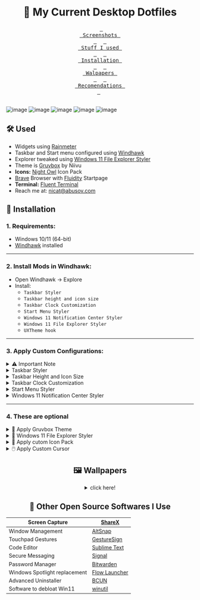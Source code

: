 <h1 align="center">🌾  My Current Desktop Dotfiles</h1>

<div align = center>

&ensp;[<kbd> <br> Screenshots <br> </kbd>](#--my-current-desktop-dotfiles)&ensp;
&ensp;[<kbd> <br> Stuff I used <br> </kbd>](#%EF%B8%8F-used)&ensp;
&ensp;[<kbd> <br> Installation <br> </kbd>](#-installation)&ensp;
&ensp;[<kbd> <br> Walpapers <br> </kbd>](#%EF%B8%8F-wallpapers)&ensp;
&ensp;[<kbd> <br> Recomendations <br> </kbd>](#-other-open-source-softwares-i-use)&ensp;
<br><br></div>


![image](https://github.com/user-attachments/assets/fc72eb91-07dc-4381-b6c6-9aaf6c67f0ef)
![image](https://github.com/user-attachments/assets/363c2534-7ef0-448b-9f14-bd927cd418f0)
![image](https://github.com/user-attachments/assets/42445d50-1980-4c54-b462-3641e4d36e69)
![image](https://github.com/user-attachments/assets/2e3789d5-f2c7-416d-baca-b77fa9552de5)
![image](https://github.com/user-attachments/assets/41b7872c-d03f-450c-82ce-cabb1fd0043d)





## 🛠️ Used

- Widgets using [Rainmeter](https://www.rainmeter.net/)
- Taskbar and Start menu configured using [Windhawk](https://windhawk.net/)
- Explorer tweaked using [Windows 11 File Explorer Styler](https://windhawk.net/mods/windows-11-file-explorer-styler)
- Theme is [Gruvbox](https://www.deviantart.com/niivu/art/Gruvbox-For-Windows-11-884680533) by Niivu
- **Icons:** [Night Owl](https://www.deviantart.com/niivu/art/Night-Owl-for-Windows-11-1111452963) Icon Pack
- [Brave](https://brave.com/) Browser with [Fluidity](https://github.com/prettycoffee/fluidity/) Startpage
- **Terminal:** [Fluent Terminal](https://github.com/felixse/FluentTerminal)
- Reach me at: [nicat@abusov.com](mailto:nicat@abusov.com)



## 🚀 Installation

### **1. Requirements:**
- Windows 10/11 (64-bit)
- [Windhawk](https://windhawk.net/) installed

---

### **2. Install Mods in Windhawk**:
   - Open Windhawk → Explore
   - Install:
     - `Taskbar Styler` 
     - `Taskbar height and icon size`
     - `Taskbar Clock Customization`
     - `Start Menu Styler`
     - `Windows 11 Notification Center Styler`
     - `Windows 11 File Explorer Styler`
     - `UXTheme hook`

---

### **3. Apply Custom Configurations**:

   <details>
   <summary>⚠️ Important Note</summary>

   For **perfect visual match** (1920×1080 screens as me):
   * **Apply these 3 mods together**:
     - `Taskbar Height and Icon Size`
      - `Taskbar Styler`
      - `Taskbar Clock Customization`
   * **Use exact configs** from this guide
   * **Restart Explorer** if needed
      
     > 🔍 Modifying any values may break the layout
     
     > 💡 Note: For the best appearance i suggest you to enable auto hide taskbar

       ![explorer_bz0ddsawil](https://github.com/user-attachments/assets/f80157cb-98b4-4c1a-863f-8aa9796dee0b)


     </details>


      <details>
      <summary>Taskbar Styler</summary>
      .

      > 💡 Note: 📌 Requires **Taskbar Height and Icon Size** mod to be configured first

      **Go to the mod → **Advanced**, paste this to **Mod settings** and save:**


      
      ```json
      {"controlStyles[0].target":"Taskbar.TaskbarFrame#TaskbarFrame","controlStyles[0].styles[0]":"Width=Auto","controlStyles[0].styles[1]":"HorizontalAlignment=Center","controlStyles[0].styles[2]":"Margin=150,0,150,0","controlStyles[1].target":"Taskbar.TaskbarFrame#TaskbarFrame > Grid#RootGrid","controlStyles[1].styles[0]":"Background:=<AcrylicBrush TintColor=\"#202020\" TintOpacity=\"0.6\" FallbackColor=\"#303030\" />","controlStyles[1].styles[1]":"Padding=2,0,2,0","controlStyles[1].styles[2]":"CornerRadius=12","controlStyles[1].styles[3]":"BorderBrush:=<SolidColorBrush Color=\"{ThemeResource SurfaceStrokeColorDefault}\" />","controlStyles[1].styles[4]":"Margin=4","controlStyles[1].styles[5]":"BorderThickness=2","controlStyles[2].target":"Rectangle#BackgroundFill","controlStyles[2].styles[0]":"Visibility=Collapsed","controlStyles[3].target":"Rectangle#BackgroundStroke","controlStyles[3].styles[0]":"Visibility=Collapsed","controlStyles[4].target":"Taskbar.AugmentedEntryPointButton#AugmentedEntryPointButton > Taskbar.TaskListButtonPanel#ExperienceToggleButtonRootPanel","controlStyles[4].styles[0]":"Margin=0","controlStyles[5].target":"Grid#SystemTrayFrameGrid","controlStyles[5].styles[0]":"Background:=<AcrylicBrush TintColor=\"#202020\" TintOpacity=\"0.6\" FallbackColor=\"#303030\" />","controlStyles[5].styles[1]":"Margin=0,15,18,15","controlStyles[5].styles[2]":"CornerRadius=12","controlStyles[5].styles[3]":"BorderThickness=12","controlStyles[5].styles[4]":"BackgroundSizing=InnerBorderEdge","controlStyles[5].styles[5]":"BorderBrush=#4e4a4d","controlStyles[5].styles[6]":"BorderThickness=1.5,1.5,1,1.5","controlStyles[6].target":"SystemTray.ChevronIconView","controlStyles[6].styles[0]":"Padding=0","controlStyles[7].target":"SystemTray.NotifyIconView#NotifyItemIcon","controlStyles[7].styles[0]":"Padding=0","controlStyles[8].target":"SystemTray.OmniButton","controlStyles[8].styles[0]":"Padding=0","controlStyles[9].target":"SystemTray.CopilotIcon","controlStyles[9].styles[0]":"Padding=0","controlStyles[10].target":"SystemTray.OmniButton#NotificationCenterButton > Grid > ContentPresenter > ItemsPresenter > StackPanel > ContentPresenter > systemtray:IconView#SystemTrayIcon > Grid","controlStyles[10].styles[0]":"Padding=4,0,4,0","controlStyles[11].target":"SystemTray.IconView#SystemTrayIcon > Grid#ContainerGrid > ContentPresenter#ContentPresenter > Grid#ContentGrid > SystemTray.TextIconContent > Grid#ContainerGrid","controlStyles[11].styles[0]":"Padding=0","controlStyles[12].target":"SystemTray.StackListView#IconStack > ItemsPresenter > StackPanel > ContentPresenter > SystemTray.IconView#SystemTrayIcon","controlStyles[12].styles[0]":"Padding=0","controlStyles[13].target":"SystemTray.Stack#ShowDesktopStack","controlStyles[13].styles[0]":"Margin=0,4,-20,4","controlStyles[14].target":"Taskbar.ExperienceToggleButton#LaunchListButton[AutomationProperties.AutomationId=StartButton]","controlStyles[14].styles[0]":"Visibility=True","controlStyles[15].target":"Windows.UI.Xaml.Controls.TextBlock#InnerTextBlock[Text=]","controlStyles[15].styles[0]":"Text=","controlStyles[16].target":"Grid#SystemTrayFrameGrid","controlStyles[16].styles[0]":"Visibility=True","controlStyles[17].target":"Taskbar.TaskListButtonPanel > Border#BackgroundElement","controlStyles[17].styles[0]":"Background:=<SolidColorBrush Color=\"#282828\" />","controlStyles[17].styles[1]":"CornerRadius=8","controlStyles[18].target":"Taskbar.TaskListLabeledButtonPanel > Border#BackgroundElement","controlStyles[18].styles[0]":"Background:=<SolidColorBrush Color=\"#282828\" />","controlStyles[18].styles[1]":"CornerRadius=8","controlStyles[19].target":"SystemTray.ChevronIconView","controlStyles[19].styles[0]":"MinWidth=20","controlStyles[20].target":"Windows.UI.Xaml.Controls.Grid#OverflowRootGrid","controlStyles[20].styles[0]":"Width=200","controlStyles[21].target":"SystemTray.DateTimeIconContent","controlStyles[21].styles[0]":"Foreground:","controlStyles[22].target":"Taskbar.TaskListLabeledButtonPanel@CommonStates > Rectangle#RunningIndicator","controlStyles[22].styles[0]":"Height=45","controlStyles[22].styles[1]":"RadiusX=8","controlStyles[22].styles[2]":"RadiusY=8","controlStyles[22].styles[3]":"StrokeThickness=2","controlStyles[22].styles[4]":"Stroke@InactivePointerOver:=<SolidColorBrush Color=\"{ThemeResource SystemAccentColorLight2}\" />","controlStyles[22].styles[5]":"Stroke@InactivePressed:=<SolidColorBrush Color=\"{ThemeResource SystemAccentColorLight3}\" />","controlStyles[22].styles[6]":"Stroke@ActiveNormal:=<SolidColorBrush Color=\"{ThemeResource SystemAccentColorLight2}\" />","controlStyles[22].styles[7]":"Stroke@ActivePointerOver:=<SolidColorBrush Color=\"{ThemeResource SystemAccentColorLight2}\" />","controlStyles[22].styles[8]":"Stroke@ActivePressed:=<SolidColorBrush Color=\"{ThemeResource SystemAccentColorLight3}\" />","controlStyles[22].styles[9]":"Stroke@InactiveNormal:=<LinearGradientBrush StartPoint=\"0.5,0\" EndPoint=\"0.5,1\"><GradientStop Offset=\"0\" Color=\"{ThemeResource SystemAccentColorLight2}\"/><GradientStop Offset=\"1\" Color=\"{ThemeResource SystemAccentColorDark2}\"/></LinearGradientBrush>","controlStyles[22].styles[10]":"Fill:=Transparent","controlStyles[22].styles[11]":"Width=46","controlStyles[23].target":"Windows.UI.Xaml.Controls.Grid#HoverFlyoutGrid > Windows.UI.Xaml.Controls.Border#HoverFlyoutBackground","controlStyles[23].styles[0]":"Fill:"}
      ```
      </details>
      
      <details>
      <summary>Taskbar Height and Icon Size</summary>
         
      **Go to the mod → **Advanced**, paste this to **Mod settings** and save:**
      
      ```json
      {"IconSize":30,"TaskbarHeight":67,"TaskbarButtonWidth":50}
      ```
      </details>
      
      <details>
      <summary>Taskbar Clock Customization</summary>
         
      **Go to the mod → **Advanced**, paste this to **Mod settings** and save:**
      
      ```json
      {"ShowSeconds":0,"TimeFormat":"HH' 'mm'","DateFormat":"dd  MMM  ddd","WeekdayFormat":"dddd","TopLine":"","BottomLine":"%time%  |  %date% %newline% ","MiddleLine":"%weekday%","TooltipLine":"%web1_full%","Width":180,"Height":60,"TextSpacing":1,"WebContentsItems[0].Url":"https://feeds.bbci.co.uk/news/world/rss.xml","WebContentsItems[0].BlockStart":"<item>","WebContentsItems[0].Start":"<title><![CDATA[","WebContentsItems[0].End":"]]></title>","WebContentsItems[0].MaxLength":28,"WebContentsUpdateInterval":10,"TimeStyle.Visible":0,"TimeStyle.TextColor":"Black","TimeStyle.TextAlignment":"","TimeStyle.FontSize":0,"TimeStyle.FontFamily":"Anurati","TimeStyle.FontWeight":"SemiBold","TimeStyle.FontStyle":"Regular","TimeStyle.FontStretch":"","TimeStyle.CharacterSpacing":0,"DateStyle.TextColor":"White","DateStyle.TextAlignment":"","DateStyle.FontSize":12,"DateStyle.FontFamily":"Anurati","DateStyle.FontWeight":"SemiBold","DateStyle.FontStyle":"Regular","DateStyle.FontStretch":"","DateStyle.CharacterSpacing":1,"oldTaskbarOnWin11":0}
      ```
      </details>
      
      <details>
      <summary>Start Menu Styler</summary>
         
      **Go to the mod → **Advanced**, paste this to **Mod settings** and save:**
      
      ```json
      {"theme":"Down Aero","controlStyles[0].target":"StartDocked.StartSizingFrame","controlStyles[0].styles[0]":"MaxHeight=750","controlStyles[1].target":"StartMenu.PinnedList","controlStyles[1].styles[0]":"Height=600"}
      ```
      </details>
      
      <details>
      <summary>Windows 11 Notification Center Styler</summary>
         
      **Go to the mod → **Advanced**, paste this to **Mod settings** and save:**
      
      ```json
      {"controlStyles[0].target":"Grid#NotificationCenterGrid","controlStyles[0].styles[0]":"Background:=<AcrylicBrush TintColor=\"#000000\" TintOpacity=\"0.5\" FallbackColor=\"{ThemeResource SystemChromeLowColor}\" />","controlStyles[0].styles[1]":"CornerRadius=8","controlStyles[1].target":"Grid#CalendarCenterGrid","controlStyles[1].styles[0]":"Background:=<AcrylicBrush TintColor=\"#000000\" TintOpacity=\"0.5\" FallbackColor=\"{ThemeResource SystemChromeLowColor}\" />","controlStyles[1].styles[1]":"CornerRadius=8","controlStyles[2].target":"ScrollViewer#CalendarControlScrollViewer","controlStyles[2].styles[0]":"Background:=Transparent"}
      ```
      </details>



---
### **4. These are optional**


   <details>
   <summary>🎨 Apply Gruvbox Theme</summary>

   *  **Open the WinHawk app and turn on UXTheme Hook**  
        > 💡 *This patcher allows non-Microsoft themes to be used on Windows.*


   * **Download the theme [ZIP file](https://github.com/abusoww/dotfiles/raw/refs/heads/main/.themes/Windows%2011%20Gruvbox%20Themes.zip)**  
        Download the Gruvbox theme ZIP file → Right-click → Extract All…

   * **Copy the files to `themes` folder**  
        Find the extracted files and copy them to:
        ```
        C:\Windows\Resources\Themes\
        ```

   * **Apply the theme**  
        Go to Settings > Personalization > Themes, select your Gruvbox theme, and apply!

   </details>


   <details>
   <summary>📂 Windows 11 File Explorer Styler</summary>
       
   **Open the mod’s Settings → select the Minimal Explorer11 preset → click Save Settings**

   > 💡 Note: You may need to restart explorer after tweaks (from task manager)
       
   ![VSCodium_QZ1VKs0BIF](https://github.com/user-attachments/assets/66da0fc2-af4e-4a78-9365-bdc14296111a)


   </details>


   <details>
   <summary>🧊 Apply cutom Icon Pack</summary>
       
   #### Requirements:
   - [7TSP GUI](https://www.deviantart.com/devillnside/art/7TSP-GUI-2019-Edition-804769422) installed
   - Our pre-configured icon pack:  
     [Night_Owl_IconPack_7TSP.7z](https://github.com/abusoww/dotfiles/raw/main/7tsp%20icons/Night_Owl_IconPack_7TSP.7z)

   #### Installation:
   1. **Download** the icon pack .7z file
   2. **Open 7TSP GUI** as Administrator
   3. Click "Add a Custom Pack" and select the .7z file
   4. Click "Start Patching" and wait for completion
   5. **Restart** your computer when prompted

   > 💡 Note: Create a system restore point before patching for safety 

   </details>
    

   <details>
   <summary>🖱️ Apply Custom Cursor</summary>
   
   ### How to Install:
   1. **Download**: Get a cursor pack from [vsthemes.org/cursors](https://vsthemes.org/en/cursors/)
   2. **Extract** the ZIP file
   3. **Install**:
      - Right-click `Install.inf` → "Install"
      - Go to:  
        `Settings > Personalization > Themes > Mouse cursor`
   4. **Select** your new cursor scheme
   
   > 💡 **Tip**: Some packs include preview images - choose one matching your theme!
   </details>


<div align = center>

## 🖼️ Wallpapers

<details>
<summary>click here!</summary>

| Column 1 | Column 2 | Column 3 |
|---------|---------|---------|
| ![](https://github.com/abusoww/dotfiles/blob/main/wallpapers/cabin-4.png) | ![](https://github.com/abusoww/dotfiles/blob/main/wallpapers/1.jpg) | ![](https://github.com/abusoww/dotfiles/blob/main/wallpapers/cat-in-clouds.png) | 
| ![](https://github.com/abusoww/dotfiles/blob/main/wallpapers/painting-standing.jpg) | ![](https://github.com/abusoww/dotfiles/blob/main/wallpapers/degirled.png) | ![](https://github.com/abusoww/dotfiles/blob/main/wallpapers/tower.png) | 
| ![](https://github.com/abusoww/dotfiles/blob/main/wallpapers/wanderer.jpg) | ![](https://github.com/abusoww/dotfiles/blob/main/wallpapers/tux-socialism.jpg) | ![](https://github.com/abusoww/dotfiles/blob/main/wallpapers/light-theme.png) | 


<div align="center">

| [Full Collection](https://github.com/abusoww/dotfiles/tree/main/wallpapers) |
|-------------------------------------------------------------------|

</div>

</details>





## 🚀 Other Open Source Softwares I Use



| Screen Capture          | [ShareX](https://getsharex.com/)                               |
|-------------------------|-------------------------------------------------------------------|
| Window Management       |  [AltSnap](https://github.com/RamonUnch/AltSnap)               |
| Touchpad Gestures       |  [GestureSign](https://www.softpedia.com/get/System/OS-Enhancements/GestureSign.shtml) |
| Code Editor             |  [Sublime Text](https://www.sublimetext.com/)                   |
| Secure Messaging        |  [Signal](https://signal.org/)                                 |
| Password Manager        |  [Bitwarden](https://bitwarden.com/)                                 |
| Windows Spotlight replacement        |  [Flow Launcher](https://www.flowlauncher.com/)                                 |
| Advanced Uninstaller        |  [BCUN](https://github.com/Klocman/Bulk-Crap-Uninstaller)                                 |
| Software to debloat Win11        |  [winutil](https://github.com/ChrisTitusTech/winutil)                                 |
